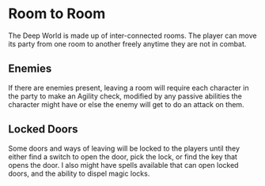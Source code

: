 # Room to Room

The Deep World is made up of inter-connected rooms. The player can move its party from one room to another freely anytime they are not in combat.

## Enemies

If there are enemies present, leaving a room will require each character in the party to make an Agility check, modified by any passive abilities the character might have or else the enemy will get to do an attack on them.

## Locked Doors

Some doors and ways of leaving will be locked to the players until they either find a switch to open the door, pick the lock, or find the key that opens the door. I also might have spells available that can open locked doors, and the ability to dispel magic locks.
